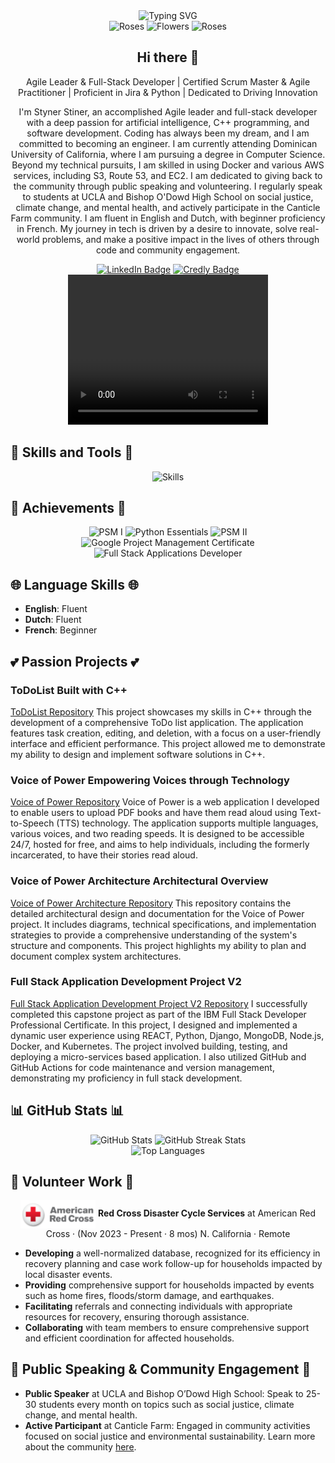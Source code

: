 <!-- Typing effect animation -->
<div align="center">
  <img src="https://readme-typing-svg.herokuapp.com?font=Pacifico&size=27&pause=1000&color=FF69B4&center=true&vCenter=true&width=600&lines=Welcome+to+my+GitHub+Profile!;I'm+Styner+Stiner;I+love+AI+and+Coding;I+am+a+Full+Stack+Developer;Agile+Leader+%26+Scrum+Master;Currently+Learning+C%2B%2B+and+Aiming+to+Master+It;Passionate+Philomath;Dedicated+to+Sharing+Knowledge+%26+Teaching+Others" alt="Typing SVG" />
</div>


<div align="center">
  <img src="https://github.com/Styner2023/Styner2023/raw/main/assets/roses.gif" alt="Roses" width="100" style="animation: fadeInOut 5s infinite;" />
  <img src="https://github.com/Styner2023/Styner2023/raw/main/assets/flowers.gif" alt="Flowers" width="100" style="animation: fadeInOut 5s infinite;" />
  <img src="https://github.com/Styner2023/Styner2023/raw/main/assets/roses.gif" alt="Roses" width="100" style="animation: fadeInOut 5s infinite;" />
</div>

<h2 align="center">Hi there 👋</h2>

<p align="center">
Agile Leader & Full-Stack Developer | Certified Scrum Master & Agile Practitioner | Proficient in Jira & Python | Dedicated to Driving Innovation
</p>

<p align="center">
I'm Styner Stiner, an accomplished Agile leader and full-stack developer with a deep passion for artificial intelligence, C++ programming, and software development. Coding has always been my dream, and I am committed to becoming an engineer. I am currently attending Dominican University of California, where I am pursuing a degree in Computer Science. Beyond my technical pursuits, I am skilled in using Docker and various AWS services, including S3, Route 53, and EC2. I am dedicated to giving back to the community through public speaking and volunteering. I regularly speak to students at UCLA and Bishop O'Dowd High School on social justice, climate change, and mental health, and actively participate in the Canticle Farm community. I am fluent in English and Dutch, with beginner proficiency in French. My journey in tech is driven by a desire to innovate, solve real-world problems, and make a positive impact in the lives of others through code and community engagement.
</p>

<div align="center">
  <a href="https://www.linkedin.com/in/kishana-stiner/"><img src="https://img.shields.io/badge/LinkedIn-0A66C2?style=for-the-badge&logo=linkedin&logoColor=white" alt="LinkedIn Badge"></a>
  <a href="https://www.credly.com/users/kishana.stiner/badges"><img src="https://img.shields.io/badge/Credly-FF6B6B?style=for-the-badge&logo=credly&logoColor=white" alt="Credly Badge"></a>
</div>

<div align="center">
  <video width="320" height="240" controls>
    <source src="https://github.com/Styner2023/Styner2023/raw/main/GitHub%20(2)%20(1).mp4" type="video/mp4">
    Your browser does not support the video tag.
  </video>
</div>

## 🌟 Skills and Tools 🌟
<p align="center">
  <img src="https://skillicons.dev/icons?i=cpp,java,python,javascript,html,css,react,nodejs,github,linux,docker,aws" alt="Skills" />
</p>

## 🎊 Achievements 🎊
<p align="center">
  <img src="https://img.shields.io/badge/Professional%20Scrum%20Master%20I-000000?style=for-the-badge&logo=professional&logoColor=white" alt="PSM I">
  <img src="https://img.shields.io/badge/Python%20Essentials-306998?style=for-the-badge&logo=python&logoColor=white" alt="Python Essentials">
  <img src="https://img.shields.io/badge/Professional%20Scrum%20Master%20II-000000?style=for-the-badge&logo=professional&logoColor=white" alt="PSM II">
  <img src="https://img.shields.io/badge/Google%20Project%20Management%20Certificate-4285F4?style=for-the-badge&logo=google&logoColor=white" alt="Google Project Management Certificate">
  <img src="https://img.shields.io/badge/Full%20Stack%20Applications%20Developer-000000?style=for-the-badge&logo=developer&logoColor=white" alt="Full Stack Applications Developer">
</p>

## 🌐 Language Skills 🌐
- **English**: Fluent
- **Dutch**: Fluent
- **French**: Beginner

## 💕 Passion Projects 💕 

### ToDoList Built with C++ 
[ToDoList Repository](https://github.com/Styner2023/ToDoList)
This project showcases my skills in C++ through the development of a comprehensive ToDo list application. The application features task creation, editing, and deletion, with a focus on a user-friendly interface and efficient performance. This project allowed me to demonstrate my ability to design and implement software solutions in C++.

### Voice of Power Empowering Voices through Technology 
[Voice of Power Repository](https://github.com/Styner2023/Voice_of_Power)
Voice of Power is a web application I developed to enable users to upload PDF books and have them read aloud using Text-to-Speech (TTS) technology. The application supports multiple languages, various voices, and two reading speeds. It is designed to be accessible 24/7, hosted for free, and aims to help individuals, including the formerly incarcerated, to have their stories read aloud.

### Voice of Power Architecture Architectural Overview 
[Voice of Power Architecture Repository](https://github.com/Styner2023/voice-of-power-architecture)
This repository contains the detailed architectural design and documentation for the Voice of Power project. It includes diagrams, technical specifications, and implementation strategies to provide a comprehensive understanding of the system's structure and components. This project highlights my ability to plan and document complex system architectures.

### Full Stack Application Development Project V2 
[Full Stack Application Development Project V2 Repository](https://github.com/Styner2023/xrwvm-fullstack_developer_capstone)
I successfully completed this capstone project as part of the IBM Full Stack Developer Professional Certificate. In this project, I designed and implemented a dynamic user experience using REACT, Python, Django, MongoDB, Node.js, Docker, and Kubernetes. The project involved building, testing, and deploying a micro-services based application. I also utilized GitHub and GitHub Actions for code maintenance and version management, demonstrating my proficiency in full stack development.

## 📊 GitHub Stats 📊
<div align="center">
  <img src="https://github-readme-stats.vercel.app/api?username=Styner2023&show_icons=true&theme=buefy&count_private=true&include_all_commits=true&hide=prs,issues" alt="GitHub Stats" />
  <img src="https://github-readme-streak-stats.herokuapp.com/?user=Styner2023&theme=buefy&count_private=true" alt="GitHub Streak Stats" />
  <br>
  <img src="https://github-readme-stats.vercel.app/api/top-langs/?username=Styner2023&layout=compact&theme=buefy" alt="Top Languages" />
</div>

## 🌺 Volunteer Work 🌺
<div align="center">
  <img src="https://github.com/Styner2023/Styner2023/raw/main/Red%20Cross.png" alt="Red Cross" width="120" style="vertical-align: middle;"/>
  <span><strong>Red Cross Disaster Cycle Services</strong> at American Red Cross · (Nov 2023 - Present · 8 mos) N. California · Remote</span>
</div>
<ul>
  <li><strong>Developing</strong> a well-normalized database, recognized for its efficiency in recovery planning and case work follow-up for households impacted by local disaster events.</li>
  <li><strong>Providing</strong> comprehensive support for households impacted by events such as home fires, floods/storm damage, and earthquakes.</li>
  <li><strong>Facilitating</strong> referrals and connecting individuals with appropriate resources for recovery, ensuring thorough assistance.</li>
  <li><strong>Collaborating</strong> with team members to ensure comprehensive support and efficient coordination for affected households.</li>
</ul>

## 🎤 Public Speaking & Community Engagement 🎤
- **Public Speaker** at UCLA and Bishop O’Dowd High School: Speak to 25-30 students every month on topics such as social justice, climate change, and mental health.
- **Active Participant** at Canticle Farm: Engaged in community activities focused on social justice and environmental sustainability. Learn more about the community [here](https://canticlefarmoakland.org/about/).


